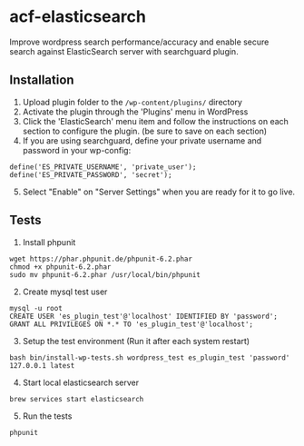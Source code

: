 # acf-elasticsearch

Improve wordpress search performance/accuracy and enable secure search against ElasticSearch server with searchguard plugin.

## Installation

1. Upload plugin folder to the `/wp-content/plugins/` directory
2. Activate the plugin through the 'Plugins' menu in WordPress
3. Click the 'ElasticSearch' menu item and follow the instructions on each section to configure the plugin. (be sure to save on each section)
4. If you are using searchguard, define your private username and password in your wp-config:
```
define('ES_PRIVATE_USERNAME', 'private_user');
define('ES_PRIVATE_PASSWORD', 'secret');
```
5. Select "Enable" on "Server Settings" when you are ready for it to go live.

## Tests
1. Install phpunit
```
wget https://phar.phpunit.de/phpunit-6.2.phar
chmod +x phpunit-6.2.phar
sudo mv phpunit-6.2.phar /usr/local/bin/phpunit
```

2. Create mysql test user
```
mysql -u root
CREATE USER 'es_plugin_test'@'localhost' IDENTIFIED BY 'password';
GRANT ALL PRIVILEGES ON *.* TO 'es_plugin_test'@'localhost';
```

3. Setup the test environment (Run it after each system restart)
```
bash bin/install-wp-tests.sh wordpress_test es_plugin_test 'password' 127.0.0.1 latest
```

4. Start local elasticsearch server
```
brew services start elasticsearch
```

5. Run the tests
```
phpunit
```
